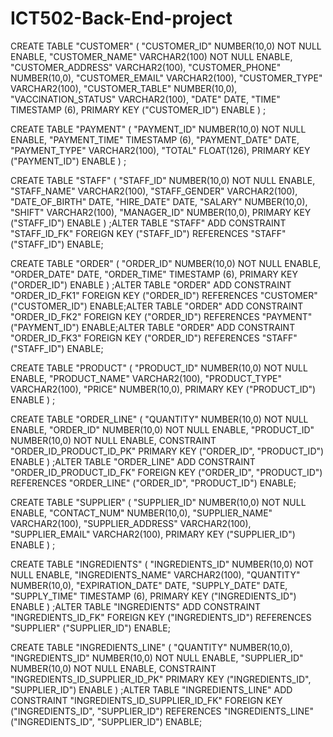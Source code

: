 # ICT502-Back-End-project

CREATE TABLE  "CUSTOMER" 
   (	"CUSTOMER_ID" NUMBER(10,0) NOT NULL ENABLE, 
	"CUSTOMER_NAME" VARCHAR2(100) NOT NULL ENABLE, 
	"CUSTOMER_ADDRESS" VARCHAR2(100), 
	"CUSTOMER_PHONE" NUMBER(10,0), 
	"CUSTOMER_EMAIL" VARCHAR2(100), 
	"CUSTOMER_TYPE" VARCHAR2(100), 
	"CUSTOMER_TABLE" NUMBER(10,0), 
	"VACCINATION_STATUS" VARCHAR2(100), 
	"DATE" DATE, 
	"TIME" TIMESTAMP (6), 
	 PRIMARY KEY ("CUSTOMER_ID") ENABLE
   ) ;
   
 CREATE TABLE  "PAYMENT" 
   (	"PAYMENT_ID" NUMBER(10,0) NOT NULL ENABLE, 
	"PAYMENT_TIME" TIMESTAMP (6), 
	"PAYMENT_DATE" DATE, 
	"PAYMENT_TYPE" VARCHAR2(100), 
	"TOTAL" FLOAT(126), 
	 PRIMARY KEY ("PAYMENT_ID") ENABLE
   ) ;

CREATE TABLE  "STAFF" 
   (	"STAFF_ID" NUMBER(10,0) NOT NULL ENABLE, 
	"STAFF_NAME" VARCHAR2(100), 
	"STAFF_GENDER" VARCHAR2(100), 
	"DATE_OF_BIRTH" DATE, 
	"HIRE_DATE" DATE, 
	"SALARY" NUMBER(10,0), 
	"SHIFT" VARCHAR2(100), 
	"MANAGER_ID" NUMBER(10,0), 
	 PRIMARY KEY ("STAFF_ID") ENABLE
   ) ;ALTER TABLE  "STAFF" ADD CONSTRAINT "STAFF_ID_FK" FOREIGN KEY ("STAFF_ID")
	  REFERENCES  "STAFF" ("STAFF_ID") ENABLE;
    
CREATE TABLE  "ORDER" 
   (	"ORDER_ID" NUMBER(10,0) NOT NULL ENABLE, 
	"ORDER_DATE" DATE, 
	"ORDER_TIME" TIMESTAMP (6), 
	 PRIMARY KEY ("ORDER_ID") ENABLE
   ) ;ALTER TABLE  "ORDER" ADD CONSTRAINT "ORDER_ID_FK1" FOREIGN KEY ("ORDER_ID")
	  REFERENCES  "CUSTOMER" ("CUSTOMER_ID") ENABLE;ALTER TABLE  "ORDER" ADD CONSTRAINT "ORDER_ID_FK2" FOREIGN KEY ("ORDER_ID")
	  REFERENCES  "PAYMENT" ("PAYMENT_ID") ENABLE;ALTER TABLE  "ORDER" ADD CONSTRAINT "ORDER_ID_FK3" FOREIGN KEY ("ORDER_ID")
	  REFERENCES  "STAFF" ("STAFF_ID") ENABLE;

CREATE TABLE  "PRODUCT" 
   (	"PRODUCT_ID" NUMBER(10,0) NOT NULL ENABLE, 
	"PRODUCT_NAME" VARCHAR2(100), 
	"PRODUCT_TYPE" VARCHAR2(100), 
	"PRICE" NUMBER(10,0), 
	 PRIMARY KEY ("PRODUCT_ID") ENABLE
   ) ;

CREATE TABLE  "ORDER_LINE" 
   (	"QUANTITY" NUMBER(10,0) NOT NULL ENABLE, 
	"ORDER_ID" NUMBER(10,0) NOT NULL ENABLE, 
	"PRODUCT_ID" NUMBER(10,0) NOT NULL ENABLE, 
	 CONSTRAINT "ORDER_ID_PRODUCT_ID_PK" PRIMARY KEY ("ORDER_ID", "PRODUCT_ID") ENABLE
   ) ;ALTER TABLE  "ORDER_LINE" ADD CONSTRAINT "ORDER_ID_PRODUCT_ID_FK" FOREIGN KEY ("ORDER_ID", "PRODUCT_ID")
	  REFERENCES  "ORDER_LINE" ("ORDER_ID", "PRODUCT_ID") ENABLE;

CREATE TABLE  "SUPPLIER" 
   (	"SUPPLIER_ID" NUMBER(10,0) NOT NULL ENABLE, 
	"CONTACT_NUM" NUMBER(10,0), 
	"SUPPLIER_NAME" VARCHAR2(100), 
	"SUPPLIER_ADDRESS" VARCHAR2(100), 
	"SUPPLIER_EMAIL" VARCHAR2(100), 
	 PRIMARY KEY ("SUPPLIER_ID") ENABLE
   ) ;

CREATE TABLE  "INGREDIENTS" 
   (	"INGREDIENTS_ID" NUMBER(10,0) NOT NULL ENABLE, 
	"INGREDIENTS_NAME" VARCHAR2(100), 
	"QUANTITY" NUMBER(10,0), 
	"EXPIRATION_DATE" DATE, 
	"SUPPLY_DATE" DATE, 
	"SUPPLY_TIME" TIMESTAMP (6), 
	 PRIMARY KEY ("INGREDIENTS_ID") ENABLE
   ) ;ALTER TABLE  "INGREDIENTS" ADD CONSTRAINT "INGREDIENTS_ID_FK" FOREIGN KEY ("INGREDIENTS_ID")
	  REFERENCES  "SUPPLIER" ("SUPPLIER_ID") ENABLE;

CREATE TABLE  "INGREDIENTS_LINE" 
   (	"QUANTITY" NUMBER(10,0), 
	"INGREDIENTS_ID" NUMBER(10,0) NOT NULL ENABLE, 
	"SUPPLIER_ID" NUMBER(10,0) NOT NULL ENABLE, 
	 CONSTRAINT "INGREDIENTS_ID_SUPPLIER_ID_PK" PRIMARY KEY ("INGREDIENTS_ID", "SUPPLIER_ID") ENABLE
   ) ;ALTER TABLE  "INGREDIENTS_LINE" ADD CONSTRAINT "INGREDIENTS_ID_SUPPLIER_ID_FK" FOREIGN KEY ("INGREDIENTS_ID", "SUPPLIER_ID")
	  REFERENCES  "INGREDIENTS_LINE" ("INGREDIENTS_ID", "SUPPLIER_ID") ENABLE;
